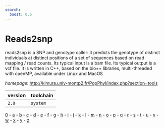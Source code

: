 ```yaml
---
search:
  boost: 0.5
---
```

# Reads2snp

reads2snp is a SNP and genotype caller: it predicts the genotype of distinct individuals   at distinct positions of a set of sequences based on read mapping / read counts. Its typical input is a bam file.   Its typical output is a vcf file. It is written in C++, based on the bio++ libraries, multi-threaded with openMP,   available under Linux and MacOS

*homepage*: <http://kimura.univ-montp2.fr/PopPhyl/index.php?section=tools>

version | toolchain
--------|----------
``2.0`` | ``system``

[0](../0/index.md) - [a](../a/index.md) - [b](../b/index.md) - [c](../c/index.md) - [d](../d/index.md) - [e](../e/index.md) - [f](../f/index.md) - [g](../g/index.md) - [h](../h/index.md) - [i](../i/index.md) - [j](../j/index.md) - [k](../k/index.md) - [l](../l/index.md) - [m](../m/index.md) - [n](../n/index.md) - [o](../o/index.md) - [p](../p/index.md) - [q](../q/index.md) - [r](../r/index.md) - [s](../s/index.md) - [t](../t/index.md) - [u](../u/index.md) - [v](../v/index.md) - [w](../w/index.md) - [x](../x/index.md) - [y](../y/index.md) - [z](../z/index.md)


